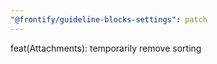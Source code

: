 ```yaml
---
"@frontify/guideline-blocks-settings": patch
---
```


feat(Attachments): temporarily remove sorting
